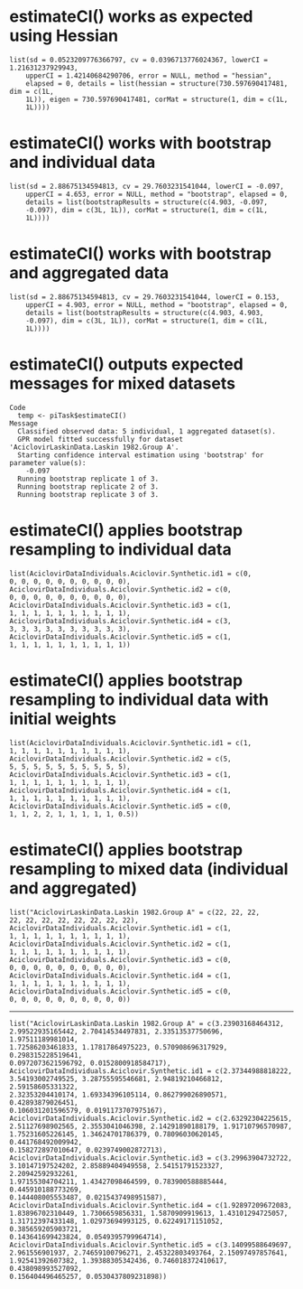 # estimateCI() works as expected using Hessian

    list(sd = 0.0523209776366797, cv = 0.0396713776024367, lowerCI = 1.21631237929943, 
        upperCI = 1.42140684290706, error = NULL, method = "hessian", 
        elapsed = 0, details = list(hessian = structure(730.597690417481, dim = c(1L, 
        1L)), eigen = 730.597690417481, corMat = structure(1, dim = c(1L, 
        1L))))

# estimateCI() works with bootstrap and individual data

    list(sd = 2.88675134594813, cv = 29.7603231541044, lowerCI = -0.097, 
        upperCI = 4.653, error = NULL, method = "bootstrap", elapsed = 0, 
        details = list(bootstrapResults = structure(c(4.903, -0.097, 
        -0.097), dim = c(3L, 1L)), corMat = structure(1, dim = c(1L, 
        1L))))

# estimateCI() works with bootstrap and aggregated data

    list(sd = 2.88675134594813, cv = 29.7603231541044, lowerCI = 0.153, 
        upperCI = 4.903, error = NULL, method = "bootstrap", elapsed = 0, 
        details = list(bootstrapResults = structure(c(4.903, 4.903, 
        -0.097), dim = c(3L, 1L)), corMat = structure(1, dim = c(1L, 
        1L))))

# estimateCI() outputs expected messages for mixed datasets

    Code
      temp <- piTask$estimateCI()
    Message
      Classified observed data: 5 individual, 1 aggregated dataset(s).
      GPR model fitted successfully for dataset 'AciclovirLaskinData.Laskin 1982.Group A'.
      Starting confidence interval estimation using 'bootstrap' for parameter value(s):
        -0.097
      Running bootstrap replicate 1 of 3.
      Running bootstrap replicate 2 of 3.
      Running bootstrap replicate 3 of 3.

# estimateCI() applies bootstrap resampling to individual data

    list(AciclovirDataIndividuals.Aciclovir.Synthetic.id1 = c(0, 
    0, 0, 0, 0, 0, 0, 0, 0, 0, 0), AciclovirDataIndividuals.Aciclovir.Synthetic.id2 = c(0, 
    0, 0, 0, 0, 0, 0, 0, 0, 0, 0), AciclovirDataIndividuals.Aciclovir.Synthetic.id3 = c(1, 
    1, 1, 1, 1, 1, 1, 1, 1, 1, 1), AciclovirDataIndividuals.Aciclovir.Synthetic.id4 = c(3, 
    3, 3, 3, 3, 3, 3, 3, 3, 3, 3), AciclovirDataIndividuals.Aciclovir.Synthetic.id5 = c(1, 
    1, 1, 1, 1, 1, 1, 1, 1, 1, 1))

# estimateCI() applies bootstrap resampling to individual data with initial weights

    list(AciclovirDataIndividuals.Aciclovir.Synthetic.id1 = c(1, 
    1, 1, 1, 1, 1, 1, 1, 1, 1, 1), AciclovirDataIndividuals.Aciclovir.Synthetic.id2 = c(5, 
    5, 5, 5, 5, 5, 5, 5, 5, 5, 5), AciclovirDataIndividuals.Aciclovir.Synthetic.id3 = c(1, 
    1, 1, 1, 1, 1, 1, 1, 1, 1, 1), AciclovirDataIndividuals.Aciclovir.Synthetic.id4 = c(1, 
    1, 1, 1, 1, 1, 1, 1, 1, 1, 1), AciclovirDataIndividuals.Aciclovir.Synthetic.id5 = c(0, 
    1, 1, 2, 2, 1, 1, 1, 1, 1, 0.5))

# estimateCI() applies bootstrap resampling to mixed data (individual and aggregated)

    list("AciclovirLaskinData.Laskin 1982.Group A" = c(22, 22, 22, 
    22, 22, 22, 22, 22, 22, 22, 22), AciclovirDataIndividuals.Aciclovir.Synthetic.id1 = c(1, 
    1, 1, 1, 1, 1, 1, 1, 1, 1, 1), AciclovirDataIndividuals.Aciclovir.Synthetic.id2 = c(1, 
    1, 1, 1, 1, 1, 1, 1, 1, 1, 1), AciclovirDataIndividuals.Aciclovir.Synthetic.id3 = c(0, 
    0, 0, 0, 0, 0, 0, 0, 0, 0, 0), AciclovirDataIndividuals.Aciclovir.Synthetic.id4 = c(1, 
    1, 1, 1, 1, 1, 1, 1, 1, 1, 1), AciclovirDataIndividuals.Aciclovir.Synthetic.id5 = c(0, 
    0, 0, 0, 0, 0, 0, 0, 0, 0, 0))

---

    list("AciclovirLaskinData.Laskin 1982.Group A" = c(3.23903168464312, 
    2.99522935165442, 2.70414534497831, 2.33513537750696, 1.97511189981014, 
    1.72586203461833, 1.17817864975223, 0.570908696317929, 0.298315228519641, 
    0.0972073621596792, 0.0152800918584717), AciclovirDataIndividuals.Aciclovir.Synthetic.id1 = c(2.37344988818222, 
    3.54193002749525, 3.28755595546681, 2.94819210466812, 2.59158605331322, 
    2.32353204410174, 1.69334396105114, 0.862799026890571, 0.42893879026451, 
    0.106031201596579, 0.0191173707975167), AciclovirDataIndividuals.Aciclovir.Synthetic.id2 = c(2.63292304225615, 
    2.51127698902565, 2.3553041046398, 2.14291890188179, 1.91710796570987, 
    1.75231605226145, 1.34624701786379, 0.78096030620145, 0.441768492009942, 
    0.158272897010647, 0.0239749002872713), AciclovirDataIndividuals.Aciclovir.Synthetic.id3 = c(3.29963904732722, 
    3.10147197524202, 2.85889404949558, 2.54151791523327, 2.20942592932261, 
    1.97155304704211, 1.43427098464599, 0.783900588885444, 0.445910188773269, 
    0.144408005553487, 0.0215437498951587), AciclovirDataIndividuals.Aciclovir.Synthetic.id4 = c(1.92897209672083, 
    1.83896702310449, 1.7306659856331, 1.5870909919613, 1.43101294725057, 
    1.31712397433148, 1.02973694993125, 0.62249171151052, 0.385659205903721, 
    0.143641699423824, 0.0549395799964714), AciclovirDataIndividuals.Aciclovir.Synthetic.id5 = c(3.14099588649697, 
    2.961556901937, 2.74659100796271, 2.45322803493764, 2.15097497857641, 
    1.92541392607382, 1.39388305342436, 0.746018372410617, 0.438098993527092, 
    0.156404496465257, 0.0530437809231898))

